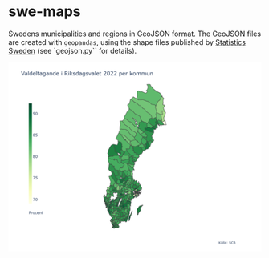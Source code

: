# swe-maps

Swedens municipalities and regions in GeoJSON format.
The GeoJSON files are created with `geopandas`, using the shape files published by [Statistics Sweden](https://www.scb.se/hitta-statistik/regional-statistik-och-kartor/regionala-indelningar/digitala-granser/) (see `geojson.py`` for details).

![plot](ex.png)
